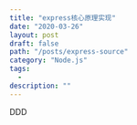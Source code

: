 ```yaml
---
title: "express核心原理实现"
date: "2020-03-26"
layout: post
draft: false
path: "/posts/express-source"
category: "Node.js"
tags:
  - 
description: ""
---
```


DDD
